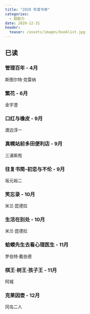 ```yaml
---
title: "2020 年度书单"
categories:
  - 超能力
date: 2020-12-31
header:
  teaser: /assets/images/booklist.jpg
---
```


## 已读

### 管理百年 - 4月
斯图尔特·克雷纳

### 繁花 - 6月
金宇澄

### 口红与橡皮 - 9月
渡边淳一

### 真幌站前多田便利店 - 9月
三浦紫苑

### 往复书简-初恋与不伦 - 9月
坂元裕二

### 笑忘录 - 10月
米兰·昆德拉

### 生活在别处 - 10月
米兰·昆德拉

### 蛤蟆先生去看心理医生 - 11月
罗伯特·戴伯德

### 棋王·树王·孩子王 - 11月
阿城

### 克莱因壶 - 12月
冈岛二人
